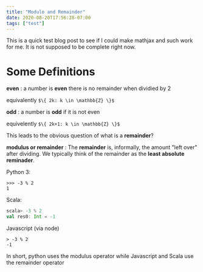 ```yaml
---
title: "Modulo and Remainder"
date: 2020-08-20T17:56:28-07:00
tags: ["test"]
---
```


This is a quick test blog post to see if I could make mathjax and such work for me.
It is not supposed to be complete right now.

# Some Definitions

**even**
: a number is **even** there is no remainder when dividied by 2

  equivalently `$\{ 2k: k \in \mathbb{Z} \}$`

**odd**
: a number is **odd** if it is not even

  equivelently `$\{ 2k+1: k \in \mathbb{Z} \}$`

This leads to the obvious question of what is a **remainder**?

**modulus or remainder**
: The **remainder** is, informally, the amount "left over" after dividing. We typically think of
 the remainder as the **least absolute reminader**.

Python 3:
```
>>> -3 % 2
1
```

Scala:
```scala
scala> -3 % 2
val res0: Int = -1
```

Javascript (via node)
```
> -3 % 2
-1
```

In short, python uses the modulus operator while Javascript and Scala use the remainder operator
